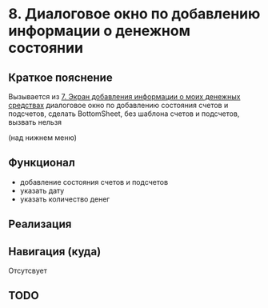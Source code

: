 # 8. Диалоговое окно по добавлению информации о денежном состоянии

## Краткое пояснение

Вызывается из [7. Экран добавления информации о моих денежных средствах](screen_7_add_my_money.md)
диалоговое окно по добавлению состояния счетов и подсчетов, сделать BottomSheet, без шаблона счетов
и подсчетов, вызвать нельзя

(над нижнем меню)

## Функционал

- добавление состояния счетов и подсчетов
- указать дату
- указать количество денег

## Реализация

## Навигация (куда)

Отсутсвует

## TODO
